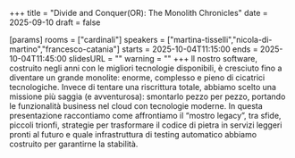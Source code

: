 +++
title = "Divide and Conquer(OR): The Monolith Chronicles"
date = 2025-09-10
draft = false

[params]
rooms = ["cardinali"]
speakers = ["martina-tisselli","nicola-di-martino","francesco-catania"]
starts = 2025-10-04T11:15:00
ends = 2025-10-04T11:45:00
slidesURL = ""
warning = ""
+++
ll nostro software, costruito negli anni con le migliori tecnologie disponibili, è cresciuto fino a diventare un grande monolite: enorme, complesso e pieno di cicatrici tecnologiche. Invece di tentare una riscrittura totale, abbiamo scelto una missione più saggia (e avventurosa): smontarlo pezzo per pezzo, portando le funzionalità business nel cloud con tecnologie moderne. 
In questa presentazione raccontiamo come affrontiamo il “mostro legacy”, tra sfide, piccoli trionfi, strategie per trasformare il codice di pietra in servizi leggeri pronti al futuro e quale infrastruttura di testing automatico abbiamo costruito per garantirne la stabilità.